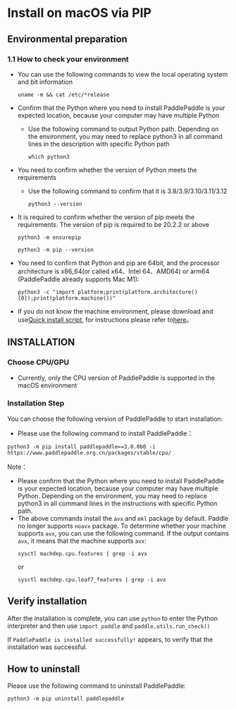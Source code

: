 # Install on macOS via PIP

## Environmental preparation

### 1.1 How to check your environment

* You can use the following commands to view the local operating system and bit information

  ```
  uname -m && cat /etc/*release
  ```



* Confirm that the Python where you need to install PaddlePaddle is your expected location, because your computer may have multiple Python

  * Use the following command to output Python path. Depending on the environment, you may need to replace python3 in all command lines in the description with specific Python path

    ```
    which python3
    ```



* You need to confirm whether the version of Python meets the requirements

  * Use the following command to confirm that it is 3.8/3.9/3.10/3.11/3.12

        python3 --version

* It is required to confirm whether the version of pip meets the requirements. The version of pip is required to be 20.2.2 or above

    ```
    python3 -m ensurepip
    ```

    ```
    python3 -m pip --version
    ```


* You need to confirm that Python and pip are 64bit, and the processor architecture is x86_64(or called x64、Intel 64、AMD64) or arm64 (PaddlePaddle already supports Mac M1):


    ```
    python3 -c "import platform;print(platform.architecture()[0]);print(platform.machine())"
    ```


* If you do not know the machine environment, please download and use[Quick install script](https://fast-install.bj.bcebos.com/fast_install.sh), for instructions please refer to[here](https://github.com/PaddlePaddle/FluidDoc/tree/develop/docs/install/install_script.md)。



## INSTALLATION

### Choose CPU/GPU

* Currently, only the CPU version of PaddlePaddle is supported in the macOS environment


### Installation Step

You can choose the following version of PaddlePaddle to start installation:

* Please use the following command to install PaddlePaddle：


```
python3 -m pip install paddlepaddle==3.0.0b0 -i https://www.paddlepaddle.org.cn/packages/stable/cpu/
```

Note：


* Please confirm that the Python where you need to install PaddlePaddle is your expected location, because your computer may have multiple Python. Depending on the environment, you may need to replace python3 in all command lines in the instructions with specific Python path.
* The above commands install the `avx` and `mkl` package by default. Paddle no longer supports `noavx` package. To determine whether your machine supports `avx`, you can use the following command. If the output contains `avx`, it means that the machine supports `avx`:
   ```
   sysctl machdep.cpu.features | grep -i avx
   ```
   or
   ```
   sysctl machdep.cpu.leaf7_features | grep -i avx
   ```



## Verify installation

After the installation is complete, you can use `python` to enter the Python interpreter and then use `import paddle` and `paddle.utils.run_check()`

If `PaddlePaddle is installed successfully!` appears, to verify that the installation was successful.

## How to uninstall

Please use the following command to uninstall PaddlePaddle:

```
python3 -m pip uninstall paddlepaddle
```
